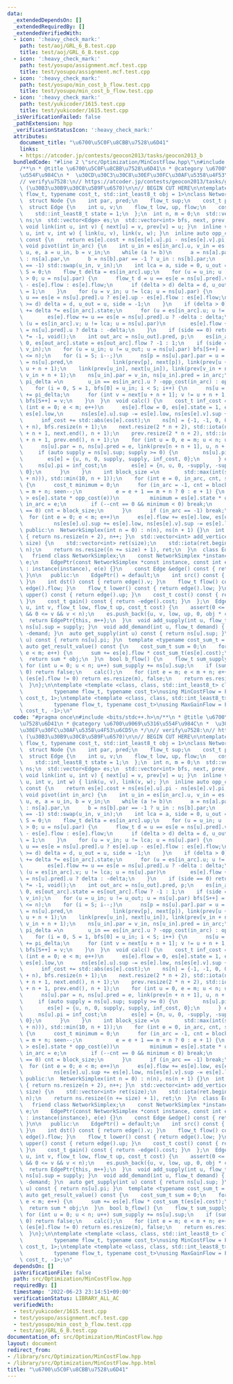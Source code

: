 ```yaml
---
data:
  _extendedDependsOn: []
  _extendedRequiredBy: []
  _extendedVerifiedWith:
  - icon: ':heavy_check_mark:'
    path: test/aoj/GRL_6_B.test.cpp
    title: test/aoj/GRL_6_B.test.cpp
  - icon: ':heavy_check_mark:'
    path: test/yosupo/assignment.mcf.test.cpp
    title: test/yosupo/assignment.mcf.test.cpp
  - icon: ':heavy_check_mark:'
    path: test/yosupo/min_cost_b_flow.test.cpp
    title: test/yosupo/min_cost_b_flow.test.cpp
  - icon: ':heavy_check_mark:'
    path: test/yukicoder/1615.test.cpp
    title: test/yukicoder/1615.test.cpp
  _isVerificationFailed: false
  _pathExtension: hpp
  _verificationStatusIcon: ':heavy_check_mark:'
  attributes:
    document_title: "\u6700\u5C0F\u8CBB\u7528\u6D41"
    links:
    - https://atcoder.jp/contests/geocon2013/tasks/geocon2013_b
  bundledCode: "#line 2 \"src/Optimization/MinCostFlow.hpp\"\n#include <bits/stdc++.h>\n\
    /**\n * @title \u6700\u5C0F\u8CBB\u7528\u6D41\n * @category \u6700\u9069\u5316\
    \u554F\u984C\n *  \u30CD\u30C3\u30C8\u30EF\u30FC\u30AF\u5358\u4F53\u6CD5\n */\n\
    // verify\u7528:\n// https://atcoder.jp/contests/geocon2013/tasks/geocon2013_b\
    \ (\u30B3\u30B9\u30C8\u5B9F\u6570)\n\n// BEGIN CUT HERE\n\ntemplate <typename\
    \ flow_t, typename cost_t, std::int_least8_t obj = 1>\nclass NetworkSimplex {\n\
    \  struct Node {\n    int par, pred;\n    flow_t sup;\n    cost_t pi;\n  };\n\
    \  struct Edge {\n    int u, v;\n    flow_t low, up, flow;\n    cost_t cost;\n\
    \    std::int_least8_t state = 1;\n  };\n  int n, m = 0;\n  std::vector<Node>\
    \ ns;\n  std::vector<Edge> es;\n  std::vector<int> bfs, next, prev;\n  inline\
    \ void link(int u, int v) { next[u] = v, prev[v] = u; }\n  inline void link(int\
    \ u, int v, int w) { link(u, v), link(v, w); }\n  inline auto opp_cost(int e)\
    \ const {\n    return es[e].cost + ns[es[e].u].pi - ns[es[e].v].pi;\n  }\n  inline\
    \ void pivot(int in_arc) {\n    int u_in = es[in_arc].u, v_in = es[in_arc].v,\
    \ u, e, a = u_in, b = v_in;\n    while (a != b)\n      a = ns[a].par == -1 ? v_in\
    \ : ns[a].par,\n      b = ns[b].par == -1 ? u_in : ns[b].par;\n    if (es[in_arc].state\
    \ == -1) std::swap(u_in, v_in);\n    int lca = a, side = 0, u_out = -1, i = 0,\
    \ S = 0;\n    flow_t delta = es[in_arc].up;\n    for (u = u_in; u != lca && delta\
    \ > 0; u = ns[u].par) {\n      flow_t d = u == es[e = ns[u].pred].v ? es[e].up\
    \ - es[e].flow : es[e].flow;\n      if (delta > d) delta = d, u_out = u, side\
    \ = 1;\n    }\n    for (u = v_in; u != lca; u = ns[u].par) {\n      flow_t d =\
    \ u == es[e = ns[u].pred].u ? es[e].up - es[e].flow : es[e].flow;\n      if (delta\
    \ >= d) delta = d, u_out = u, side = -1;\n    }\n    if (delta > 0) {\n      es[in_arc].flow\
    \ += delta *= es[in_arc].state;\n      for (u = es[in_arc].u; u != lca; u = ns[u].par)\n\
    \        es[e].flow += u == es[e = ns[u].pred].u ? -delta : delta;\n      for\
    \ (u = es[in_arc].v; u != lca; u = ns[u].par)\n        es[e].flow += u == es[e\
    \ = ns[u].pred].u ? delta : -delta;\n    }\n    if (side == 0) return es[in_arc].state\
    \ *= -1, void();\n    int out_arc = ns[u_out].pred, p;\n    es[in_arc].state =\
    \ 0, es[out_arc].state = es[out_arc].flow ? -1 : 1;\n    if (side == -1) std::swap(u_in,\
    \ v_in);\n    for (u = u_in; u != u_out; u = ns[u].par) bfs[S++] = u;\n    assert(S\
    \ <= n);\n    for (i = S; i--;)\n      ns[p = ns[u].par].par = u = bfs[i], ns[p].pred\
    \ = ns[u].pred,\n             link(prev[p], next[p]), link(prev[u + n + 1], p,\
    \ u + n + 1);\n    link(prev[u_in], next[u_in]), link(prev[v_in + n + 1], u_in,\
    \ v_in + n + 1);\n    ns[u_in].par = v_in, ns[u_in].pred = in_arc;\n    cost_t\
    \ pi_delta =\n        u_in == es[in_arc].u ? -opp_cost(in_arc) : opp_cost(in_arc);\n\
    \    for (i = 0, S = 1, bfs[0] = u_in; i < S; i++) {\n      ns[u = bfs[i]].pi\
    \ += pi_delta;\n      for (int v = next[u + n + 1]; v != u + n + 1; v = next[v])\
    \ bfs[S++] = v;\n    }\n  }\n  void calc() {\n    cost_t inf_cost = 1;\n    for\
    \ (int e = 0; e < m; e++)\n      es[e].flow = 0, es[e].state = 1, es[e].up -=\
    \ es[e].low,\n      ns[es[e].u].sup -= es[e].low, ns[es[e].v].sup += es[e].low,\n\
    \      inf_cost += std::abs(es[e].cost);\n    ns[n] = {-1, -1, 0, 0}, es.resize(m\
    \ + n), bfs.resize(n + 1);\n    next.resize(2 * n + 2), std::iota(next.begin()\
    \ + n + 1, next.end(), n + 1);\n    prev.resize(2 * n + 2), std::iota(prev.begin()\
    \ + n + 1, prev.end(), n + 1);\n    for (int u = 0, e = m; u < n; u++, e++) {\n\
    \      ns[u].par = n, ns[u].pred = e, link(prev[n + n + 1], u, n + n + 1);\n \
    \     if (auto supply = ns[u].sup; supply >= 0) {\n        ns[u].pi = -inf_cost;\n\
    \        es[e] = {u, n, 0, supply, supply, inf_cost, 0};\n      } else {\n   \
    \     ns[u].pi = inf_cost;\n        es[e] = {n, u, 0, -supply, -supply, inf_cost,\
    \ 0};\n      }\n    }\n    int block_size =\n        std::max(int(std::ceil(std::sqrt(m\
    \ + n))), std::min(10, n + 1));\n    for (int e = 0, in_arc, cnt, seen;; pivot(in_arc))\
    \ {\n      cost_t minimum = 0;\n      for (in_arc = -1, cnt = block_size, seen\
    \ = m + n; seen--;\n           e = e + 1 == m + n ? 0 : e + 1) {\n        if (minimum\
    \ > es[e].state * opp_cost(e))\n          minimum = es[e].state * opp_cost(e),\
    \ in_arc = e;\n        if (--cnt == 0 && minimum < 0) break;\n        if (cnt\
    \ == 0) cnt = block_size;\n      }\n      if (in_arc == -1) break;\n    }\n  \
    \  for (int e = 0; e < m; e++)\n      es[e].flow += es[e].low, es[e].up += es[e].low,\n\
    \          ns[es[e].u].sup += es[e].low, ns[es[e].v].sup -= es[e].low;\n  }\n\n\
    \ public:\n  NetworkSimplex(int n = 0) : n(n), ns(n + 1) {}\n  int add_vertex()\
    \ { return ns.resize(n + 2), n++; }\n  std::vector<int> add_vertices(const int\
    \ size) {\n    std::vector<int> ret(size);\n    std::iota(ret.begin(), ret.end(),\
    \ n);\n    return ns.resize((n += size) + 1), ret;\n  }\n  class EdgePtr {\n \
    \   friend class NetworkSimplex;\n    const NetworkSimplex *instance;\n    int\
    \ e;\n    EdgePtr(const NetworkSimplex *const instance, const int e)\n       \
    \ : instance(instance), e(e) {}\n    const Edge &edge() const { return instance->es[e];\
    \ }\n\n   public:\n    EdgePtr() = default;\n    int src() const { return edge().u;\
    \ }\n    int dst() const { return edge().v; }\n    flow_t flow() const { return\
    \ edge().flow; }\n    flow_t lower() const { return edge().low; }\n    flow_t\
    \ upper() const { return edge().up; }\n    cost_t cost() const { return edge().cost;\
    \ }\n    cost_t gain() const { return -edge().cost; }\n  };\n  EdgePtr add_edge(int\
    \ u, int v, flow_t low, flow_t up, cost_t cost) {\n    assert(0 <= u && u < n\
    \ && 0 <= v && v < n);\n    es.push_back({u, v, low, up, 0, obj * cost});\n  \
    \  return EdgePtr{this, m++};\n  }\n  void add_supply(int u, flow_t supply) {\
    \ ns[u].sup = supply; }\n  void add_demand(int u, flow_t demand) { ns[u].sup =\
    \ -demand; }\n  auto get_supply(int u) const { return ns[u].sup; }\n  auto get_potential(int\
    \ u) const { return ns[u].pi; }\n  template <typename cost_sum_t = cost_t>\n \
    \ auto get_result_value() const {\n    cost_sum_t sum = 0;\n    for (int e = 0;\
    \ e < m; e++) {\n      sum += es[e].flow * cost_sum_t(es[e].cost);\n    }\n  \
    \  return sum * obj;\n  }\n  bool b_flow() {\n    flow_t sum_supply = 0;\n   \
    \ for (int u = 0; u < n; u++) sum_supply += ns[u].sup;\n    if (sum_supply !=\
    \ 0) return false;\n    calc();\n    for (int e = m; e < m + n; e++)\n      if\
    \ (es[e].flow != 0) return es.resize(m), false;\n    return es.resize(m), true;\n\
    \  }\n};\n\ntemplate <template <class, class, std::int_least8_t> class FlowAlgo,\n\
    \          typename flow_t, typename cost_t>\nusing MinCostFlow = FlowAlgo<flow_t,\
    \ cost_t, 1>;\ntemplate <template <class, class, std::int_least8_t> class FlowAlgo,\n\
    \          typename flow_t, typename cost_t>\nusing MaxGainFlow = FlowAlgo<flow_t,\
    \ cost_t, -1>;\n"
  code: "#pragma once\n#include <bits/stdc++.h>\n/**\n * @title \u6700\u5C0F\u8CBB\
    \u7528\u6D41\n * @category \u6700\u9069\u5316\u554F\u984C\n *  \u30CD\u30C3\u30C8\
    \u30EF\u30FC\u30AF\u5358\u4F53\u6CD5\n */\n// verify\u7528:\n// https://atcoder.jp/contests/geocon2013/tasks/geocon2013_b\
    \ (\u30B3\u30B9\u30C8\u5B9F\u6570)\n\n// BEGIN CUT HERE\n\ntemplate <typename\
    \ flow_t, typename cost_t, std::int_least8_t obj = 1>\nclass NetworkSimplex {\n\
    \  struct Node {\n    int par, pred;\n    flow_t sup;\n    cost_t pi;\n  };\n\
    \  struct Edge {\n    int u, v;\n    flow_t low, up, flow;\n    cost_t cost;\n\
    \    std::int_least8_t state = 1;\n  };\n  int n, m = 0;\n  std::vector<Node>\
    \ ns;\n  std::vector<Edge> es;\n  std::vector<int> bfs, next, prev;\n  inline\
    \ void link(int u, int v) { next[u] = v, prev[v] = u; }\n  inline void link(int\
    \ u, int v, int w) { link(u, v), link(v, w); }\n  inline auto opp_cost(int e)\
    \ const {\n    return es[e].cost + ns[es[e].u].pi - ns[es[e].v].pi;\n  }\n  inline\
    \ void pivot(int in_arc) {\n    int u_in = es[in_arc].u, v_in = es[in_arc].v,\
    \ u, e, a = u_in, b = v_in;\n    while (a != b)\n      a = ns[a].par == -1 ? v_in\
    \ : ns[a].par,\n      b = ns[b].par == -1 ? u_in : ns[b].par;\n    if (es[in_arc].state\
    \ == -1) std::swap(u_in, v_in);\n    int lca = a, side = 0, u_out = -1, i = 0,\
    \ S = 0;\n    flow_t delta = es[in_arc].up;\n    for (u = u_in; u != lca && delta\
    \ > 0; u = ns[u].par) {\n      flow_t d = u == es[e = ns[u].pred].v ? es[e].up\
    \ - es[e].flow : es[e].flow;\n      if (delta > d) delta = d, u_out = u, side\
    \ = 1;\n    }\n    for (u = v_in; u != lca; u = ns[u].par) {\n      flow_t d =\
    \ u == es[e = ns[u].pred].u ? es[e].up - es[e].flow : es[e].flow;\n      if (delta\
    \ >= d) delta = d, u_out = u, side = -1;\n    }\n    if (delta > 0) {\n      es[in_arc].flow\
    \ += delta *= es[in_arc].state;\n      for (u = es[in_arc].u; u != lca; u = ns[u].par)\n\
    \        es[e].flow += u == es[e = ns[u].pred].u ? -delta : delta;\n      for\
    \ (u = es[in_arc].v; u != lca; u = ns[u].par)\n        es[e].flow += u == es[e\
    \ = ns[u].pred].u ? delta : -delta;\n    }\n    if (side == 0) return es[in_arc].state\
    \ *= -1, void();\n    int out_arc = ns[u_out].pred, p;\n    es[in_arc].state =\
    \ 0, es[out_arc].state = es[out_arc].flow ? -1 : 1;\n    if (side == -1) std::swap(u_in,\
    \ v_in);\n    for (u = u_in; u != u_out; u = ns[u].par) bfs[S++] = u;\n    assert(S\
    \ <= n);\n    for (i = S; i--;)\n      ns[p = ns[u].par].par = u = bfs[i], ns[p].pred\
    \ = ns[u].pred,\n             link(prev[p], next[p]), link(prev[u + n + 1], p,\
    \ u + n + 1);\n    link(prev[u_in], next[u_in]), link(prev[v_in + n + 1], u_in,\
    \ v_in + n + 1);\n    ns[u_in].par = v_in, ns[u_in].pred = in_arc;\n    cost_t\
    \ pi_delta =\n        u_in == es[in_arc].u ? -opp_cost(in_arc) : opp_cost(in_arc);\n\
    \    for (i = 0, S = 1, bfs[0] = u_in; i < S; i++) {\n      ns[u = bfs[i]].pi\
    \ += pi_delta;\n      for (int v = next[u + n + 1]; v != u + n + 1; v = next[v])\
    \ bfs[S++] = v;\n    }\n  }\n  void calc() {\n    cost_t inf_cost = 1;\n    for\
    \ (int e = 0; e < m; e++)\n      es[e].flow = 0, es[e].state = 1, es[e].up -=\
    \ es[e].low,\n      ns[es[e].u].sup -= es[e].low, ns[es[e].v].sup += es[e].low,\n\
    \      inf_cost += std::abs(es[e].cost);\n    ns[n] = {-1, -1, 0, 0}, es.resize(m\
    \ + n), bfs.resize(n + 1);\n    next.resize(2 * n + 2), std::iota(next.begin()\
    \ + n + 1, next.end(), n + 1);\n    prev.resize(2 * n + 2), std::iota(prev.begin()\
    \ + n + 1, prev.end(), n + 1);\n    for (int u = 0, e = m; u < n; u++, e++) {\n\
    \      ns[u].par = n, ns[u].pred = e, link(prev[n + n + 1], u, n + n + 1);\n \
    \     if (auto supply = ns[u].sup; supply >= 0) {\n        ns[u].pi = -inf_cost;\n\
    \        es[e] = {u, n, 0, supply, supply, inf_cost, 0};\n      } else {\n   \
    \     ns[u].pi = inf_cost;\n        es[e] = {n, u, 0, -supply, -supply, inf_cost,\
    \ 0};\n      }\n    }\n    int block_size =\n        std::max(int(std::ceil(std::sqrt(m\
    \ + n))), std::min(10, n + 1));\n    for (int e = 0, in_arc, cnt, seen;; pivot(in_arc))\
    \ {\n      cost_t minimum = 0;\n      for (in_arc = -1, cnt = block_size, seen\
    \ = m + n; seen--;\n           e = e + 1 == m + n ? 0 : e + 1) {\n        if (minimum\
    \ > es[e].state * opp_cost(e))\n          minimum = es[e].state * opp_cost(e),\
    \ in_arc = e;\n        if (--cnt == 0 && minimum < 0) break;\n        if (cnt\
    \ == 0) cnt = block_size;\n      }\n      if (in_arc == -1) break;\n    }\n  \
    \  for (int e = 0; e < m; e++)\n      es[e].flow += es[e].low, es[e].up += es[e].low,\n\
    \          ns[es[e].u].sup += es[e].low, ns[es[e].v].sup -= es[e].low;\n  }\n\n\
    \ public:\n  NetworkSimplex(int n = 0) : n(n), ns(n + 1) {}\n  int add_vertex()\
    \ { return ns.resize(n + 2), n++; }\n  std::vector<int> add_vertices(const int\
    \ size) {\n    std::vector<int> ret(size);\n    std::iota(ret.begin(), ret.end(),\
    \ n);\n    return ns.resize((n += size) + 1), ret;\n  }\n  class EdgePtr {\n \
    \   friend class NetworkSimplex;\n    const NetworkSimplex *instance;\n    int\
    \ e;\n    EdgePtr(const NetworkSimplex *const instance, const int e)\n       \
    \ : instance(instance), e(e) {}\n    const Edge &edge() const { return instance->es[e];\
    \ }\n\n   public:\n    EdgePtr() = default;\n    int src() const { return edge().u;\
    \ }\n    int dst() const { return edge().v; }\n    flow_t flow() const { return\
    \ edge().flow; }\n    flow_t lower() const { return edge().low; }\n    flow_t\
    \ upper() const { return edge().up; }\n    cost_t cost() const { return edge().cost;\
    \ }\n    cost_t gain() const { return -edge().cost; }\n  };\n  EdgePtr add_edge(int\
    \ u, int v, flow_t low, flow_t up, cost_t cost) {\n    assert(0 <= u && u < n\
    \ && 0 <= v && v < n);\n    es.push_back({u, v, low, up, 0, obj * cost});\n  \
    \  return EdgePtr{this, m++};\n  }\n  void add_supply(int u, flow_t supply) {\
    \ ns[u].sup = supply; }\n  void add_demand(int u, flow_t demand) { ns[u].sup =\
    \ -demand; }\n  auto get_supply(int u) const { return ns[u].sup; }\n  auto get_potential(int\
    \ u) const { return ns[u].pi; }\n  template <typename cost_sum_t = cost_t>\n \
    \ auto get_result_value() const {\n    cost_sum_t sum = 0;\n    for (int e = 0;\
    \ e < m; e++) {\n      sum += es[e].flow * cost_sum_t(es[e].cost);\n    }\n  \
    \  return sum * obj;\n  }\n  bool b_flow() {\n    flow_t sum_supply = 0;\n   \
    \ for (int u = 0; u < n; u++) sum_supply += ns[u].sup;\n    if (sum_supply !=\
    \ 0) return false;\n    calc();\n    for (int e = m; e < m + n; e++)\n      if\
    \ (es[e].flow != 0) return es.resize(m), false;\n    return es.resize(m), true;\n\
    \  }\n};\n\ntemplate <template <class, class, std::int_least8_t> class FlowAlgo,\n\
    \          typename flow_t, typename cost_t>\nusing MinCostFlow = FlowAlgo<flow_t,\
    \ cost_t, 1>;\ntemplate <template <class, class, std::int_least8_t> class FlowAlgo,\n\
    \          typename flow_t, typename cost_t>\nusing MaxGainFlow = FlowAlgo<flow_t,\
    \ cost_t, -1>;\n"
  dependsOn: []
  isVerificationFile: false
  path: src/Optimization/MinCostFlow.hpp
  requiredBy: []
  timestamp: '2022-06-23 23:14:51+09:00'
  verificationStatus: LIBRARY_ALL_AC
  verifiedWith:
  - test/yukicoder/1615.test.cpp
  - test/yosupo/assignment.mcf.test.cpp
  - test/yosupo/min_cost_b_flow.test.cpp
  - test/aoj/GRL_6_B.test.cpp
documentation_of: src/Optimization/MinCostFlow.hpp
layout: document
redirect_from:
- /library/src/Optimization/MinCostFlow.hpp
- /library/src/Optimization/MinCostFlow.hpp.html
title: "\u6700\u5C0F\u8CBB\u7528\u6D41"
---
```

